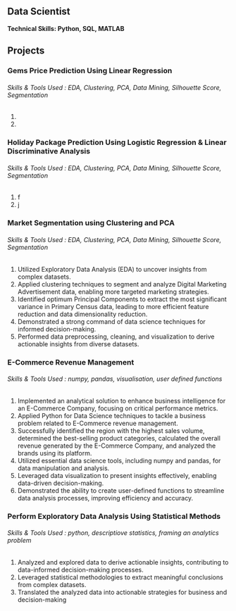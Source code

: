 ## Data Scientist
**Technical Skills: Python, SQL, MATLAB**

## Projects
### Gems Price Prediction Using Linear Regression
###### Skills & Tools Used : EDA, Clustering, PCA, Data Mining, Silhouette Score, Segmentation
1.
2.

### Holiday Package Prediction Using Logistic Regression & Linear Discriminative Analysis
###### Skills & Tools Used : EDA, Clustering, PCA, Data Mining, Silhouette Score, Segmentation
1. f
2. j

### Market Segmentation using Clustering and PCA
###### Skills & Tools Used : EDA, Clustering, PCA, Data Mining, Silhouette Score, Segmentation
1. Utilized Exploratory Data Analysis (EDA) to uncover insights from complex datasets.
2. Applied clustering techniques to segment and analyze Digital Marketing Advertisement data, enabling more targeted marketing strategies.
3. Identified optimum Principal Components to extract the most significant variance in Primary Census data, leading to more efficient feature reduction and data dimensionality reduction.
4. Demonstrated a strong command of data science techniques for informed decision-making.
5. Performed data preprocessing, cleaning, and visualization to derive actionable insights from diverse datasets.
  
### E-Commerce Revenue Management 
###### Skills & Tools Used : numpy, pandas, visualisation, user defined functions
 1. Implemented an analytical solution to enhance business intelligence for an E-Commerce Company, focusing on critical performance metrics. 
 2. Applied Python for Data Science techniques to tackle a business problem related to E-Commerce revenue management.
 3. Successfully identified the region with the highest sales volume, determined the best-selling product categories, calculated the overall revenue generated by the E-Commerce Company, and analyzed the brands using its platform.
 4. Utilized essential data science tools, including numpy and pandas, for data manipulation and analysis. 
 5. Leveraged data visualization to present insights effectively, enabling data-driven decision-making. 
 6. Demonstrated the ability to create user-defined functions to streamline data analysis processes, improving efficiency and accuracy. 

### Perform Exploratory Data Analysis Using Statistical Methods  
###### Skills & Tools Used : python, descriptiove statistics, framing an analytics problem
 1. Analyzed and explored data to derive actionable insights, contributing to data-informed decision-making processes.
 2. Leveraged statistical methodologies to extract meaningful conclusions from complex datasets.
 3. Translated the analyzed data into actionable strategies for business and decision-making


  
